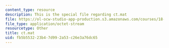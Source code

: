 ```yaml
---
content_type: resource
description: This is the special file regarding ct.mat
file: https://ol-ocw-studio-app-production.s3.amazonaws.com/courses/18-325-topics-in-applied-mathematics-waves-and-imaging-fall-2015/fb5b553223b47d992a53c26e3a76dc65_ct.mat
file_type: application/octet-stream
resourcetype: Other
title: ct.mat
uid: fb5b5532-23b4-7d99-2a53-c26e3a76dc65
---
```

